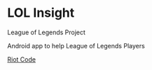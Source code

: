 # LOL Insight
League of Legends Project

Android app to help League of Legends Players

<a href="baribarton.github.io/riot.txt">Riot Code</a>
